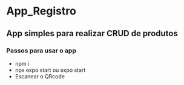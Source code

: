 <h1>App_Registro</h1>
<h2>App simples para realizar CRUD de produtos</h2>
<h3>Passos para usar o app</h3>
<ul>
  <li>npm i</li>
  <li>npx expo start ou expo start</li>
  <li>Escanear o QRcode</li>
</ul>

